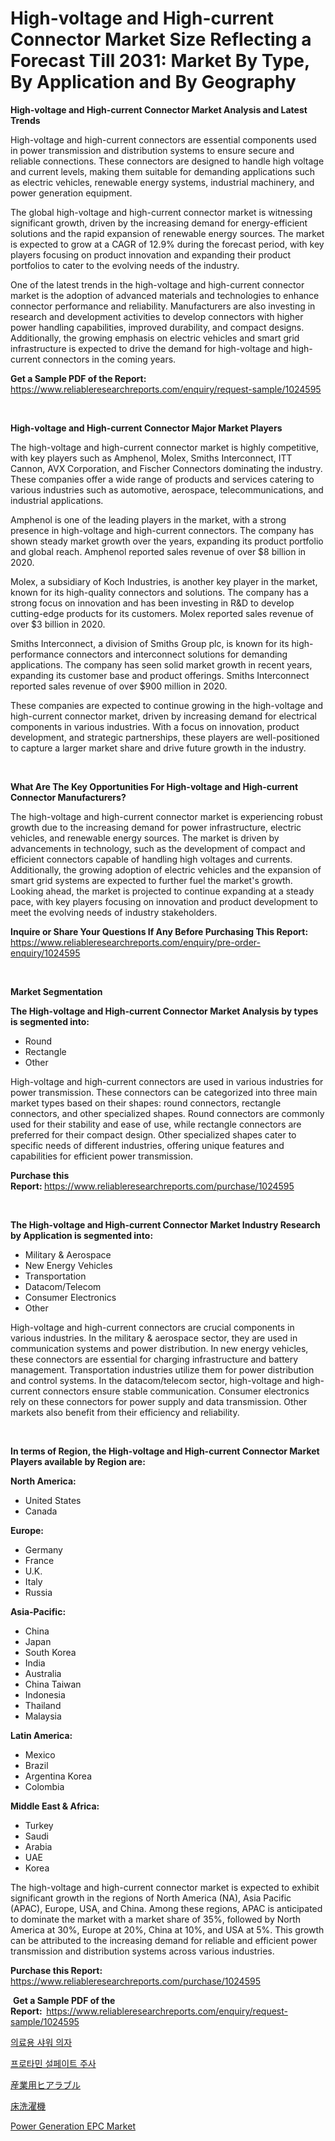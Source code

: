 <p><h1>High-voltage and High-current Connector Market Size Reflecting a Forecast Till 2031: Market By Type, By Application and By Geography</h1></p><p><strong>High-voltage and High-current Connector Market Analysis and Latest Trends</strong></p>
<p><p>High-voltage and high-current connectors are essential components used in power transmission and distribution systems to ensure secure and reliable connections. These connectors are designed to handle high voltage and current levels, making them suitable for demanding applications such as electric vehicles, renewable energy systems, industrial machinery, and power generation equipment.</p><p>The global high-voltage and high-current connector market is witnessing significant growth, driven by the increasing demand for energy-efficient solutions and the rapid expansion of renewable energy sources. The market is expected to grow at a CAGR of 12.9% during the forecast period, with key players focusing on product innovation and expanding their product portfolios to cater to the evolving needs of the industry.</p><p>One of the latest trends in the high-voltage and high-current connector market is the adoption of advanced materials and technologies to enhance connector performance and reliability. Manufacturers are also investing in research and development activities to develop connectors with higher power handling capabilities, improved durability, and compact designs. Additionally, the growing emphasis on electric vehicles and smart grid infrastructure is expected to drive the demand for high-voltage and high-current connectors in the coming years.</p></p>
<p><strong>Get a Sample PDF of the Report:&nbsp;</strong> <a href="https://www.reliableresearchreports.com/enquiry/request-sample/1024595">https://www.reliableresearchreports.com/enquiry/request-sample/1024595</a></p>
<p>&nbsp;</p>
<p><strong>High-voltage and High-current Connector Major Market Players</strong></p>
<p><p>The high-voltage and high-current connector market is highly competitive, with key players such as Amphenol, Molex, Smiths Interconnect, ITT Cannon, AVX Corporation, and Fischer Connectors dominating the industry. These companies offer a wide range of products and services catering to various industries such as automotive, aerospace, telecommunications, and industrial applications.</p><p>Amphenol is one of the leading players in the market, with a strong presence in high-voltage and high-current connectors. The company has shown steady market growth over the years, expanding its product portfolio and global reach. Amphenol reported sales revenue of over $8 billion in 2020.</p><p>Molex, a subsidiary of Koch Industries, is another key player in the market, known for its high-quality connectors and solutions. The company has a strong focus on innovation and has been investing in R&D to develop cutting-edge products for its customers. Molex reported sales revenue of over $3 billion in 2020.</p><p>Smiths Interconnect, a division of Smiths Group plc, is known for its high-performance connectors and interconnect solutions for demanding applications. The company has seen solid market growth in recent years, expanding its customer base and product offerings. Smiths Interconnect reported sales revenue of over $900 million in 2020.</p><p>These companies are expected to continue growing in the high-voltage and high-current connector market, driven by increasing demand for electrical components in various industries. With a focus on innovation, product development, and strategic partnerships, these players are well-positioned to capture a larger market share and drive future growth in the industry.</p></p>
<p>&nbsp;</p>
<p><strong>What Are The Key Opportunities For High-voltage and High-current Connector Manufacturers?</strong></p>
<p><p>The high-voltage and high-current connector market is experiencing robust growth due to the increasing demand for power infrastructure, electric vehicles, and renewable energy sources. The market is driven by advancements in technology, such as the development of compact and efficient connectors capable of handling high voltages and currents. Additionally, the growing adoption of electric vehicles and the expansion of smart grid systems are expected to further fuel the market's growth. Looking ahead, the market is projected to continue expanding at a steady pace, with key players focusing on innovation and product development to meet the evolving needs of industry stakeholders.</p></p>
<p><strong>Inquire or Share Your Questions If Any Before Purchasing This Report:</strong> <a href="https://www.reliableresearchreports.com/enquiry/pre-order-enquiry/1024595">https://www.reliableresearchreports.com/enquiry/pre-order-enquiry/1024595</a></p>
<p>&nbsp;</p>
<p><strong>Market Segmentation</strong></p>
<p><strong>The High-voltage and High-current Connector Market Analysis by types is segmented into:</strong></p>
<p><ul><li>Round</li><li>Rectangle</li><li>Other</li></ul></p>
<p><p>High-voltage and high-current connectors are used in various industries for power transmission. These connectors can be categorized into three main market types based on their shapes: round connectors, rectangle connectors, and other specialized shapes. Round connectors are commonly used for their stability and ease of use, while rectangle connectors are preferred for their compact design. Other specialized shapes cater to specific needs of different industries, offering unique features and capabilities for efficient power transmission.</p></p>
<p><strong>Purchase this Report:&nbsp;</strong><a href="https://www.reliableresearchreports.com/purchase/1024595">https://www.reliableresearchreports.com/purchase/1024595</a></p>
<p>&nbsp;</p>
<p><strong>The High-voltage and High-current Connector Market Industry Research by Application is segmented into:</strong></p>
<p><ul><li>Military & Aerospace</li><li>New Energy Vehicles</li><li>Transportation</li><li>Datacom/Telecom</li><li>Consumer Electronics</li><li>Other</li></ul></p>
<p><p>High-voltage and high-current connectors are crucial components in various industries. In the military & aerospace sector, they are used in communication systems and power distribution. In new energy vehicles, these connectors are essential for charging infrastructure and battery management. Transportation industries utilize them for power distribution and control systems. In the datacom/telecom sector, high-voltage and high-current connectors ensure stable communication. Consumer electronics rely on these connectors for power supply and data transmission. Other markets also benefit from their efficiency and reliability.</p></p>
<p>&nbsp;</p>
<p><strong>In terms of Region, the High-voltage and High-current Connector Market Players available by Region are:</strong></p>
<p>
    <p> <strong> North America: </strong>
        <ul>
            <li>United States</li>
            <li>Canada</li>
        </ul>
        </p> 
    <p> <strong> Europe: </strong>
        <ul>
            <li>Germany</li>
            <li>France</li>
            <li>U.K.</li>
            <li>Italy</li>
            <li>Russia</li>
        </ul>
        </p> 
    <p> <strong> Asia-Pacific: </strong>
        <ul>
            <li>China</li>
            <li>Japan</li>
            <li>South Korea</li>
            <li>India</li>
            <li>Australia</li>
            <li>China Taiwan</li>
            <li>Indonesia</li>
            <li>Thailand</li>
            <li>Malaysia</li>
        </ul>
        </p> 
    <p> <strong> Latin America: </strong>
        <ul>
            <li>Mexico</li>
            <li>Brazil</li>
            <li>Argentina Korea</li>
            <li>Colombia</li>
        </ul>
        </p> 
    <p> <strong> Middle East & Africa: </strong>
        <ul>
            <li>Turkey</li>
            <li>Saudi</li>
            <li>Arabia</li>
            <li>UAE</li>
            <li>Korea</li>
        </ul>
    </p>
    </p>
<p><p>The high-voltage and high-current connector market is expected to exhibit significant growth in the regions of North America (NA), Asia Pacific (APAC), Europe, USA, and China. Among these regions, APAC is anticipated to dominate the market with a market share of 35%, followed by North America at 30%, Europe at 20%, China at 10%, and USA at 5%. This growth can be attributed to the increasing demand for reliable and efficient power transmission and distribution systems across various industries.</p></p>
<p><strong>Purchase this Report: </strong><a href="https://www.reliableresearchreports.com/purchase/1024595">https://www.reliableresearchreports.com/purchase/1024595</a></p>
<p>&nbsp;<strong>Get a Sample PDF of the Report:&nbsp;&nbsp;</strong><a href="https://www.reliableresearchreports.com/enquiry/request-sample/1024595">https://www.reliableresearchreports.com/enquiry/request-sample/1024595</a></p>
<p><strong></strong></p>
<p><p><a href="https://github.com/JeromeRtyau89966/Market-Research-Report-List-1/blob/main/438147515576.md">의료용 샤워 의자</a></p><p><a href="https://medium.com/@hershelkris/%ED%94%84%EB%A1%9C%ED%83%80%EB%AF%BC-%ED%99%A9%EC%82%B0%EC%97%BC-%EC%A3%BC%EC%9E%85%EC%95%A1-%EC%8B%9C%EC%9E%A5-%EA%B7%9C%EB%AA%A8-%EC%8B%9C%EC%9E%A5-%EC%A0%84%EB%A7%9D%EA%B3%BC-%EC%8B%9C%EC%9E%A5-%EC%98%88%EC%B8%A1-2024%EB%85%84%EB%B6%80%ED%84%B0-2031%EB%85%84%EA%B9%8C%EC%A7%80-c86d4ca48bce">프로타민 설페이트 주사</a></p><p><a href="https://github.com/xemfu2379520/Market-Research-Report-List-1/blob/main/152928616607.md">産業用ヒアラブル</a></p><p><a href="https://medium.com/@murraycod1929/%E5%BA%8A%E6%B4%97%E6%B5%84%E6%A9%9F%E5%B8%82%E5%A0%B4%E5%88%86%E6%9E%90-%E3%81%9D%E3%81%AEcagr-%E5%B8%82%E5%A0%B4%E3%82%BB%E3%82%B0%E3%83%A1%E3%83%B3%E3%83%86%E3%83%BC%E3%82%B7%E3%83%A7%E3%83%B3-%E3%82%B0%E3%83%AD%E3%83%BC%E3%83%90%E3%83%AB%E7%94%A3%E6%A5%AD%E6%A6%82%E8%A6%81-5a4bba299234">床洗濯機</a></p><p><a href="https://github.com/fiixsa/Market-Research-Report-List-2/blob/main/power-generation-epc-market.md">Power Generation EPC Market</a></p></p>